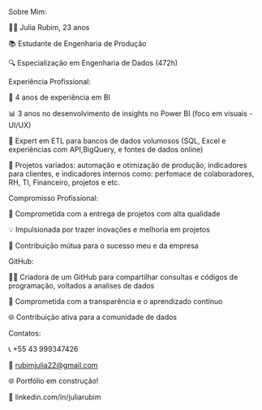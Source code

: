Sobre Mim:

👩‍💻 Julia Rubim, 23 anos

📚 Estudante de Engenharia de Produção

🔍 Especialização em Engenharia de Dados (472h)




Experiência Profissional:


🚀 4 anos de experiência em BI

📊 3 anos no desenvolvimento de insights no Power BI (foco em visuais - UI/UX)

🔄 Expert em ETL para bancos de dados volumosos (SQL, Excel e experiências com API,BigQuery, e fontes de dados online)

🎯 Projetos variados: automação e otimização de produção, indicadores para clientes, e indicadores internos como: perfomace de colaboradores, RH, TI, Financeiro, projetos e etc.



Compromisso Profissional:

🌟 Comprometida com a entrega de projetos com alta qualidade

💡 Impulsionada por trazer inovações e melhoria em projetos

🤝 Contribuição mútua para o sucesso meu e da empresa



GitHub:

👩‍💻 Criadora de um GitHub para compartilhar consultas e códigos de programação, voltados a analises de dados

🚀 Comprometida com a transparência e o aprendizado contínuo

🌐 Contribuição ativa para a comunidade de dados



Contatos:

📞 +55 43 999347426

📧 rubimjulia22@gmail.com

🌐 Portfólio em construção!

🔗 linkedin.com/in/juliarubim


<!---
juliarubim/juliarubim is a ✨ special ✨ repository because its `README.md` (this file) appears on your GitHub profile.
You can click the Preview link to take a look at your changes.
--->
